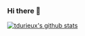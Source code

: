 ### Hi there 👋

[![tdurieux's github stats](https://github-readme-stats.vercel.app/api?username=tdurieux&count_private=true&show_icons=true&hide_title=true&hide_border=true)](https://github.com/tdurieux/)

<!--
**tdurieux/tdurieux** is a ✨ _special_ ✨ repository because its `README.md` (this file) appears on your GitHub profile.

Here are some ideas to get you started:

- 🔭 I’m currently working on ...
- 🌱 I’m currently learning ...
- 👯 I’m looking to collaborate on ...
- 🤔 I’m looking for help with ...
- 💬 Ask me about ...
- 📫 How to reach me: ...
- 😄 Pronouns: ...
- ⚡ Fun fact: ...
-->
